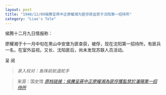 ```yaml
---
layout: post
title: "1948/12/09侯腾呈蒋中正廖耀湘为匪俘获监禁于沈阳第一招待所"
category: "Liao's Tele"
---
```


侯腾十二月九日情报称：

廖耀湘于十一月中旬在黑山中安堡为匪查获，被俘，现在沈阳第一招待所，有匪兵一名，在室外监视。又长、沈陷匪后，尚未发现苏联人员活动。


呈 阅


> *录入校对：鱼珠前航道舵手*

> 来源：国史馆 [*原档链接：侯騰呈蔣中正廖耀湘為匪俘獲監禁於瀋陽第一招待所*](https://ahonline.drnh.gov.tw/index.php?act=Display/image/5894466DuQ=DAX)